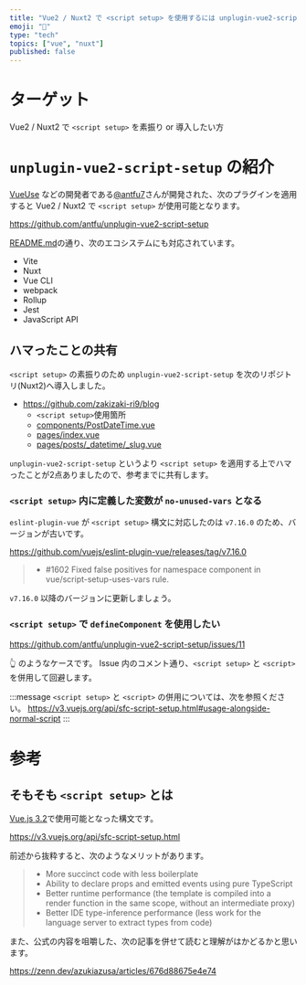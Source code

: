 ```yaml
---
title: "Vue2 / Nuxt2 で <script setup> を使用するには unplugin-vue2-script-setup を導入する"
emoji: "📝"
type: "tech"
topics: ["vue", "nuxt"]
published: false
---
```


# ターゲット

Vue2 / Nuxt2 で `<script setup>` を素振り or 導入したい方

# `unplugin-vue2-script-setup` の紹介

[VueUse](https://github.com/vueuse/vueuse) などの開発者である[@antfu7](https://twitter.com/antfu7)さんが開発された、次のプラグインを適用すると Vue2 / Nuxt2 で `<script setup>` が使用可能となります。

https://github.com/antfu/unplugin-vue2-script-setup

[README.md](https://github.com/antfu/unplugin-vue2-script-setup#install)の通り、次のエコシステムにも対応されています。

- Vite
- Nuxt
- Vue CLI
- webpack
- Rollup
- Jest
- JavaScript API

## ハマったことの共有

`<script setup>` の素振りのため `unplugin-vue2-script-setup` を次のリポジトリ(Nuxt2)へ導入しました。

- https://github.com/zakizaki-ri9/blog
  - `<script setup>`使用箇所
  - [components/PostDateTime.vue](https://github.com/zakizaki-ri9/blog/blob/b9a9e78ce220a8f508ea465c970f1f27ad82a65f/components/PostDateTime.vue#L10-L25)
  - [pages/index.vue](https://github.com/zakizaki-ri9/blog/blob/b9a9e78ce220a8f508ea465c970f1f27ad82a65f/pages/index.vue#L15-L59)
  - [pages/posts/_datetime/_slug.vue](https://github.com/zakizaki-ri9/blog/blob/b9a9e78ce220a8f508ea465c970f1f27ad82a65f/pages/posts/_datetime/_slug.vue#L9-L67)

`unplugin-vue2-script-setup` というより `<script setup>` を適用する上でハマったことが2点ありましたので、参考までに共有します。

### `<script setup>` 内に定義した変数が `no-unused-vars` となる

`eslint-plugin-vue` が `<script setup>` 構文に対応したのは `v7.16.0` のため、バージョンが古いです。

https://github.com/vuejs/eslint-plugin-vue/releases/tag/v7.16.0

> - #1602 Fixed false positives for namespace component in vue/script-setup-uses-vars rule.

`v7.16.0` 以降のバージョンに更新しましょう。

### `<script setup>` で `defineComponent` を使用したい

https://github.com/antfu/unplugin-vue2-script-setup/issues/11

👆 のようなケースです。
Issue 内のコメント通り、`<script setup>` と `<script>` を併用して回避します。

:::message
`<script setup>` と `<script>` の併用については、次を参照ください。
https://v3.vuejs.org/api/sfc-script-setup.html#usage-alongside-normal-script
:::

# 参考

## そもそも `<script setup>` とは

[Vue.js 3.2](https://blog.vuejs.org/posts/vue-3.2.html)で使用可能となった構文です。

https://v3.vuejs.org/api/sfc-script-setup.html

前述から抜粋すると、次のようなメリットがあります。

> - More succinct code with less boilerplate
> - Ability to declare props and emitted events using pure TypeScript
> - Better runtime performance (the template is compiled into a render function in the same scope, without an intermediate proxy)
> - Better IDE type-inference performance (less work for the language server to extract types from code)

また、公式の内容を咀嚼した、次の記事を併せて読むと理解がはかどるかと思います。

https://zenn.dev/azukiazusa/articles/676d88675e4e74

